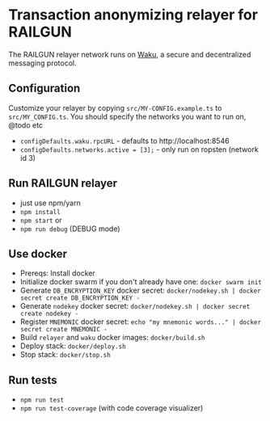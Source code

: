 # Transaction anonymizing relayer for RAILGUN

The RAILGUN relayer network runs on [Waku](https://wakunetwork.com/), a secure and decentralized messaging protocol.

## Configuration

Customize your relayer by copying `src/MY-CONFIG.example.ts` to `src/MY_CONFIG.ts`. You should specify the networks you want to run on, @todo etc

- `configDefaults.waku.rpcURL` - defaults to http://localhost:8546
- `configDefaults.networks.active = [3];` - only run on ropsten (network id 3)

## Run RAILGUN relayer

- just use npm/yarn
- `npm install`
- `npm start` or
- `npm run debug` (DEBUG mode)

## Use docker

- Prereqs: Install docker
- Initialize docker swarm if you don't already have one: `docker swarm init`
- Generate `DB_ENCRYPTION_KEY` docker secret: `docker/nodekey.sh | docker secret create DB_ENCRYPTION_KEY -`
- Generate `nodekey` docker secret: `docker/nodekey.sh | docker secret create nodekey -`
- Register `MNEMONIC` docker secret: `echo "my mnemonic words..." | docker secret create MNEMONIC -`
- Build `relayer` and `waku` docker images: `docker/build.sh`
- Deploy stack: `docker/deploy.sh`
- Stop stack: `docker/stop.sh`

## Run tests

- `npm run test`
- `npm run test-coverage` (with code coverage visualizer)
